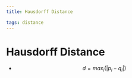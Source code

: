 ```yaml
---
title: Hausdorff Distance

tags: distance 
---
```


# Hausdorff Distance
- $$d= max_{i}(|p_{i}-q_{i}|)$$






















